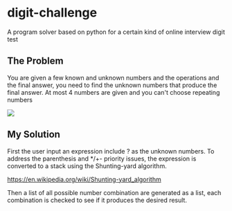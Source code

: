 # digit-challenge
A program solver based on python for a certain kind of online interview digit test

## The Problem

You are given a few known and unknown numbers and the operations and the final answer, you need to find the unknown numbers
that produce the final answer.
At most 4 numbers are given and you can't choose repeating numbers

![]('digit_image.jpeg')

## My Solution

First the user input an expression include ? as the unknown numbers. To address the parenthesis and */+- priority issues, the expression is converted to a stack using the Shunting-yard algorithm.

https://en.wikipedia.org/wiki/Shunting-yard_algorithm

Then a list of all possible number combination are generated as a list, each combination is checked to see if it produces the desired result.
